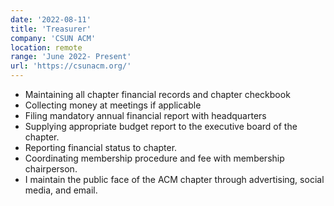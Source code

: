 ```yaml
---
date: '2022-08-11'
title: 'Treasurer'
company: 'CSUN ACM'
location: remote
range: 'June 2022- Present'
url: 'https://csunacm.org/'
---
```


- Maintaining all chapter financial records and chapter checkbook
- Collecting money at meetings if applicable
- Filing mandatory annual financial report with headquarters
- Supplying appropriate budget report to the executive board of the chapter.
- Reporting financial status to chapter.
- Coordinating membership procedure and fee with membership chairperson.
- I maintain the public face of the ACM chapter through advertising, social media, and email.
